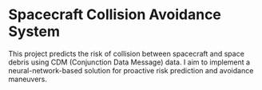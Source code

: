 #  Spacecraft Collision Avoidance System

This project predicts the risk of collision between spacecraft and space debris using CDM (Conjunction Data Message) data. I aim to implement a neural-network-based solution for proactive risk prediction and avoidance maneuvers.

